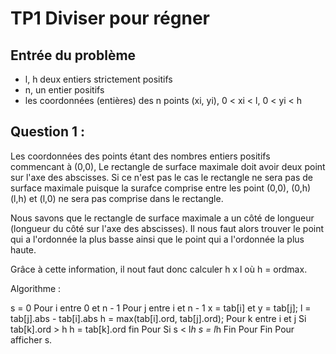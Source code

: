 # TP1 Diviser pour régner

## Entrée du problème

 - l, h deux entiers strictement positifs
 - n, un entier positifs
 - les coordonnées (entières) des n points (xi, yi),  0 < xi < l, 0 < yi < h

## Question 1 :

Les coordonnées des points  étant des nombres entiers positifs commencant à (0,0), Le rectangle de surface maximale doit avoir deux point sur l'axe des abscisses.
Si ce n'est pas le cas le rectangle  ne sera pas de surface maximale puisque la surafce comprise entre les point (0,0), (0,h) (l,h) et (l,0) ne sera pas comprise dans le rectangle.

Nous savons que le rectangle de surface maximale a un côté de longueur (longueur du côté sur l'axe des abscisses).
Il nous faut alors trouver le point qui a l'ordonnée la plus basse ainsi que le point qui a l'ordonnée la plus haute.

Grâce à cette information, il nout faut donc calculer h x l où h = ordmax.

Algorithme :

s = 0
Pour i entre 0 et n - 1
    Pour j entre i et n - 1
        x = tab[i] et y = tab[j];
        l = tab[j].abs - tab[i].abs
        h = max(tab[i].ord, tab[j].ord);
        Pour k entre i et j
            Si tab[k].ord > h
                h = tab[k].ord
        fin Pour
        Si s < l*h
            s = l*h
    Fin Pour
Fin Pour
afficher s.
